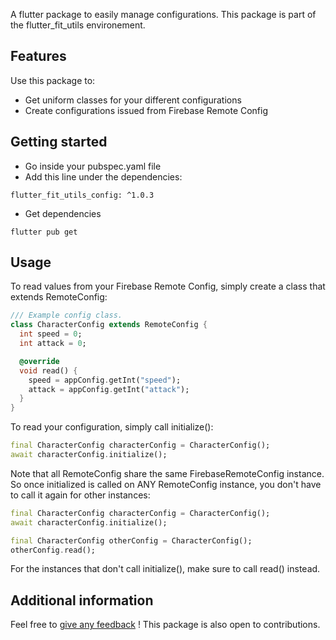 A flutter package to easily manage configurations. This package is part of the flutter_fit_utils environement.

## Features

Use this package to:
- Get uniform classes for your different configurations
- Create configurations issued from Firebase Remote Config

## Getting started

- Go inside your pubspec.yaml file
- Add this line under the dependencies:
```
flutter_fit_utils_config: ^1.0.3
```
- Get dependencies
```
flutter pub get
```

## Usage

To read values from your Firebase Remote Config, simply create a class that extends RemoteConfig:

```dart
/// Example config class.
class CharacterConfig extends RemoteConfig {
  int speed = 0;
  int attack = 0;

  @override
  void read() {
    speed = appConfig.getInt("speed");
    attack = appConfig.getInt("attack");
  }
}
```

To read your configuration, simply call initialize():
```dart
final CharacterConfig characterConfig = CharacterConfig();
await characterConfig.initialize();
```

Note that all RemoteConfig share the same FirebaseRemoteConfig instance. So once initialized is called on ANY RemoteConfig instance,
you don't have to call it again for other instances:
```dart
final CharacterConfig characterConfig = CharacterConfig();
await characterConfig.initialize();

final CharacterConfig otherConfig = CharacterConfig();
otherConfig.read();
```

For the instances that don't call initialize(), make sure to call read() instead.

## Additional information

Feel free to [give any feedback](https://github.com/Vaistudio-dev/flutter_fit_utils_config/issues) ! This package is also open to contributions.
